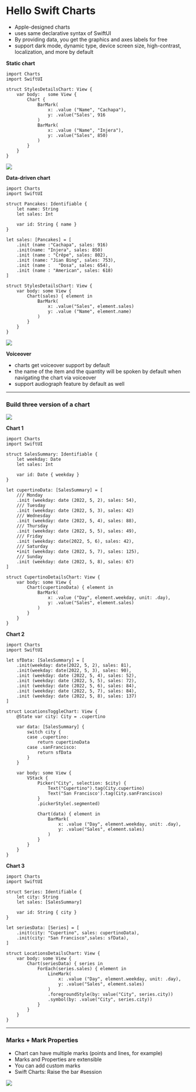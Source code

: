 # **Hello Swift Charts**

* Apple-designed charts
* uses same declarative syntax of SwiftUI
* By providing data, you get the graphics and axes labels for free
* support dark mode, dynamic type, device screen size, high-contrast, localization,  and more by default

**Static chart**

```
import Charts
import SwiftUI

struct StylesDetailsChart: View {
	var body:	some View {
		Chart {
			BarMark(
				x: .value ("Name", "Cachapa"),
				y: .value("Sales', 916
			)
			BarMark(
				x: .value ("Name", "Injera"),
				y: .value("Sales", 850)
			)
		}
	}
}
```

![](images/helloCharts/static_chart.png)

**Data-driven chart**

```
import Charts
import SwiftUI

struct Pancakes: Identifiable {
	let name: String
	let sales: Int
	
	var id: String { name }
}

let sales: [Pancakes] = [
	.init (name :"Cachapa", sales: 916)
	.init(name: "Injera", sales: 850)
	.init (name : "Crêpe", sales: 802), 
	.init (name: "Jian Bing", sales: 753),
	.init (name :	"Dosa", sales: 654),
	.init (name : "American", sales: 618)
]

struct StylesDetailsChart: View {
	var body: some View {
		Chart(sales) { element in
			BarMark(
				x: .value("Sales", element.sales)
				y: .value ("Name", element.name)
			)
		}
	}
}
```

![](images/helloCharts/data_driven_chart.png)

**Voiceover**

* charts get voiceover support by default
* the name of the item and the quantity will be spoken by default when navigating the chart via voiceover
* support audiograph feature by default as well

---

### **Build three version of a chart**

![](images/helloCharts/three_charts.png)

**Chart 1**

```
import Charts
import SwiftUI

struct SalesSummary: Identifiable {
	let weekday: Date
	let sales: Int
	
	var id: Date { weekday }
}

let cupertinoData: [SalesSummary] = [
	/// Monday
	.init (weekday: date (2022, 5, 2), sales: 54),
	/// Tuesday
	.init (weekday: date (2022, 5, 3), sales: 42)
	/// Wednesday
	.init (weekday: date (2022, 5, 4), sales: 88),
	/// Thursday
	.init (weekday: date (2022, 5, 5), sales: 49),
	/// Friday
	.init (weekday: date(2022, 5, 6), sales: 42),
	/// Saturday
	•init (weekday: date (2022, 5, 7), sales: 125),
	/// Sunday
	.init (weekday: date (2022, 5, 8), sales: 67)
]

struct CupertinoDetailsChart: View {
	var body: some View {
		Chart(cupertinoData) { element in
			BarMark(
				x: .value ("Day", element.weekday, unit: .day),
				y: .value("Sales", element.sales)
			)
		}
	}
}
```

**Chart 2**

```
import Charts
import SwiftUI

let sfData: [SalesSummary] = [
	.init(weekday: date(2022, 5, 2), sales: 81),
	.init(weekday: date(2022, 5, 3), sales: 90),
	.init (weekday: date (2022, 5, 4), sales: 52),
	.init (weekday: date (2022, 5, 5), sales: 72),
	.init (weekday: date (2022, 5, 6), sales: 84),
	.init (weekday: date (2022, 5, 7), sales: 84),
	.init (weekday: date (2022, 5, 8), sales: 137)
]

struct LocationsToggleChart: View {
	@State var city: City = .cupertino

	var data: [SalesSummary] {
		switch city {
		case .cupertino:
			return cupertinoData
		case .sanFrancisco:
			return sfData
		}
	}
	
	var body: some View {
		VStack {
			Picker("City", selection: $city) {
				Text("Cupertino").tag(City.cupertino)
				Text("San Francisco').tag(City.sanFrancisco)
			}
			.pickerStyle(.segmented)

			Chart(data) { element in
				BarMark(
					x: .value ("Day", element.weekday, unit: .day),
					y: .value("Sales", element.sales)
				)
			}
		}
	}
}
```

**Chart 3**

```
import Charts
import SwiftUI

struct Series: Identifiable {
	let city: String
	let sales: [SalesSummary]
	
	var id: String { city }
}

let seriesData: [Series] = [
	.init(city: "Cupertino", sales: cupertinoData),
	.init(city: "San Francisco",sales: sfData),
]

struct LocationsDetailsChart: View {
	var body: some View {
		Chart(seriesData) { series in
			ForEach(series.sales) { element in
				LineMark(
					x: .value ("Day", element.weekday, unit: .day),
					y: .value("Sales", element.sales)
				)
				.foregroundStyle(by: value("City", series.city))
				.symbol(by: .value("City", series.city))
			}
		}
	}
}
```

---

### **Marks + Mark Properties**

* Chart can have multiple marks (points and lines, for example)
* Marks and Properties are extensible
* You can add custom marks
* Swift Charts: Raise the bar #session

![](images/helloCharts/marks_and_properties.png)
